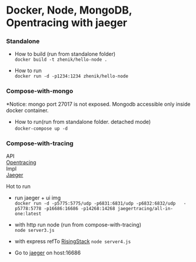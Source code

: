 # Docker, Node, MongoDB, Opentracing with jaeger 

### Standalone  
* How to build (run from standalone folder)  
`docker build -t zhenik/hello-node .` 
 
* How to run    
`docker run -d -p1234:1234 zhenik/hello-node`

### Compose-with-mongo  
*Notice: mongo port 27017 is not exposed. Mongodb accessible only inside docker container.  
* How to run(run from standalone folder. detached mode)  
`docker-compose up -d`   


### Compose-with-tracing  

API  
[Opentracing](https://github.com/opentracing/opentracing-javascript/)  
Impl  
[Jaeger](https://github.com/jaegertracing/jaeger-client-node)  

Hot to run  
- run jaeger + ui img   
`docker run -d -p5775:5775/udp -p6831:6831/udp -p6832:6832/udp   -p5778:5778 -p16686:16686 -p14268:14268 jaegertracing/all-in-one:latest`
- with http run node (run from compose-with-tracing)  
`node server3.js`  
 
- with express refTo [RisingStack](https://github.com/RisingStack/jaeger-node) 
`node server4.js`

- Go to [jaeger](http://localhost:16686/search) on host:16686